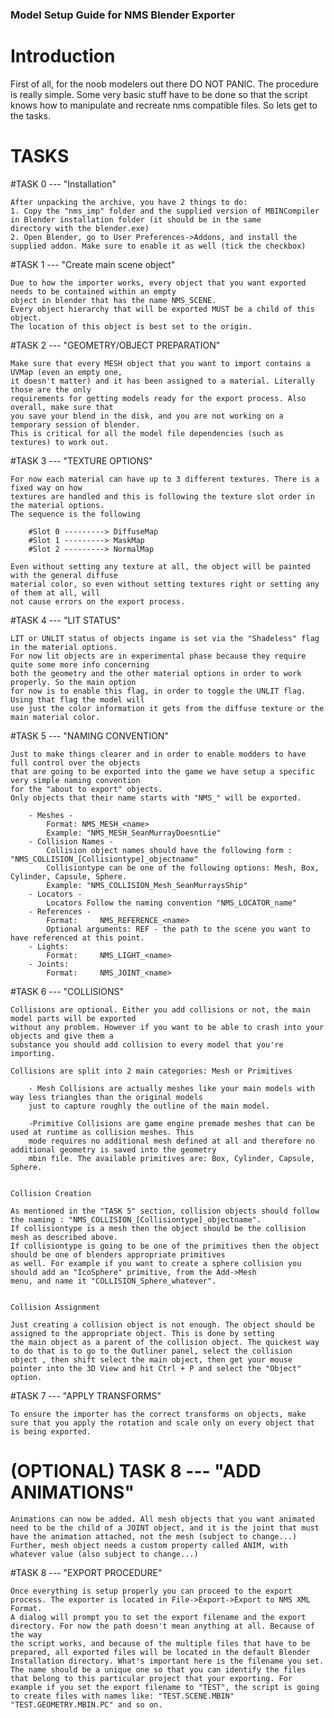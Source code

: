 ### Model Setup Guide for NMS Blender Exporter ###


# Introduction

First of all, for the noob modelers out there DO NOT PANIC. The procedure is really simple.
Some very basic stuff have to be done so that the script knows how to manipulate and recreate
nms compatible files. So lets get to the tasks.


# TASKS

#TASK 0 --- "Installation"
	
	After unpacking the archive, you have 2 things to do:
	1. Copy the "nms_imp" folder and the supplied version of MBINCompiler in Blender installation folder (it should be in the same 
	directory with the blender.exe)
	2. Open Blender, go to User Preferences->Addons, and install the supplied addon. Make sure to enable it as well (tick the checkbox)

#TASK 1 --- "Create main scene object"

	Due to how the importer works, every object that you want exported needs to be contained within an empty
	object in blender that has the name NMS_SCENE.
	Every object hierarchy that will be exported MUST be a child of this object.
	The location of this object is best set to the origin.

#TASK 2 --- "GEOMETRY/OBJECT PREPARATION"
	
	Make sure that every MESH object that you want to import contains a UVMap (even an empty one,
	it doesn't matter) and it has been assigned to a material. Literally those are the only
	requirements for getting models ready for the export process. Also overall, make sure that
	you save your blend in the disk, and you are not working on a temporary session of blender.
	This is critical for all the model file dependencies (such as textures) to work out.

#TASK 3 --- "TEXTURE OPTIONS"

	For now each material can have up to 3 different textures. There is a fixed way on how
	textures are handled and this is following the texture slot order in the material options.
	The sequence is the following

		#Slot 0 ---------> DiffuseMap
		#Slot 1 ---------> MaskMap
		#Slot 2 ---------> NormalMap

	Even without setting any texture at all, the object will be painted with the general diffuse
	material color, so even without setting textures right or setting any of them at all, will
	not cause errors on the export process.

#TASK 4 --- "LIT STATUS"
	
	LIT or UNLIT status of objects ingame is set via the "Shadeless" flag in the material options.
	For now lit objects are in experimental phase because they require quite some more info concerning
	both the geometry and the other material options in order to work properly. So the main option
	for now is to enable this flag, in order to toggle the UNLIT flag. Using that flag the model will
	use just the color information it gets from the diffuse texture or the main material color.

#TASK 5 --- "NAMING CONVENTION"
	
	Just to make things clearer and in order to enable modders to have full control over the objects
	that are going to be exported into the game we have setup a specific very simple naming convention
	for the "about to export" objects.
	Only objects that their name starts with "NMS_" will be exported. 

		- Meshes -
			Format: NMS_MESH_<name>
			Example: "NMS_MESH_SeanMurrayDoesntLie"
		- Collision Names - 
			Collision object names should have the following form : "NMS_COLLISION_[Collisiontype]_objectname"
			Collisiontype can be one of the following options: Mesh, Box, Cylinder, Capsule, Sphere.
			Example: "NMS_COLLISION_Mesh_SeanMurraysShip"
		- Locators - 
			Locators Follow the naming convention "NMS_LOCATOR_name"
		- References - 
			Format:		NMS_REFERENCE_<name>
			Optional arguments:	REF	- the path to the scene you want to have referenced at this point.
		- Lights:
			Format:		NMS_LIGHT_<name>
		- Joints:
			Format:		NMS_JOINT_<name>

#TASK 6 --- "COLLISIONS"
	
	Collisions are optional. Either you add collisions or not, the main model parts will be exported 
	without any problem. However if you want to be able to crash into your objects and give them a 
	substance you should add collision to every model that you're importing.

	Collisions are split into 2 main categories: Mesh or Primitives

		- Mesh Collisions are actually meshes like your main models with way less triangles than the original models
		just to capture roughly the outline of the main model. 
		
		-Primitive Collisions are game engine premade meshes that can be used at runtime as collision meshes. This
		mode requires no additional mesh defined at all and therefore no additional geometry is saved into the geometry
		mbin file. The available primitives are: Box, Cylinder, Capsule, Sphere.


	Collision Creation

	As mentioned in the "TASK 5" section, collision objects should follow the naming : "NMS_COLLISION_[Collisiontype]_objectname".
	If collisiontype is a mesh then the object should be the collision mesh as described above.
	If collisiontype is going to be one of the primitives then the object should be one of blenders appropriate primitives
	as well. For example if you want to create a sphere collision you should add an "IcoSphere" primitive, from the Add->Mesh
	menu, and name it "COLLISION_Sphere_whatever".


	Collision Assignment

	Just creating a collision object is not enough. The object should be assigned to the appropriate object. This is done by setting
	the main object as a parent of the collision object. The quickest way to do that is to go to the Outliner panel, select the collision
	object , then shift select the main object, then get your mouse pointer into the 3D View and hit Ctrl + P and select the "Object" option.

#TASK 7 --- "APPLY TRANSFORMS"
	
	To ensure the importer has the correct transforms on objects, make sure that you apply the rotation and scale only on every object that is being exported.

# (OPTIONAL) TASK 8 --- "ADD ANIMATIONS"
	Animations can now be added. All mesh objects that you want animated need to be the child of a JOINT object, and it is the joint that must have the animation attached, not the mesh (subject to change...)
	Further, mesh object needs a custom property called ANIM, with whatever value (also subject to change...)

#TASK 8 --- "EXPORT PROCEDURE"

	Once everything is setup properly you can proceed to the export process. The exporter is located in File->Export->Export to NMS XML Format.
	A dialog will prompt you to set the export filename and the export directory. For now the path doesn't mean anything at all. Because of the way
	the script works, and because of the multiple files that have to be prepared, all exported files will be located in the default Blender Installation directory. What's important here is the filename you set. The name should be a unique one so that you can identify the files that belong to this particular project that your exporting. For example if you set the export filename to "TEST", the script is going to create files with names like: "TEST.SCENE.MBIN" "TEST.GEOMETRY.MBIN.PC" and so on. 







